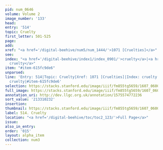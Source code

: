 ```yaml
---
pid: num_0646
volume: Volume 2
image_number: '133'
head:
entry: '514'
topic: Cruelty
first_letter: 501-525
page:
add:
xref: "<a href='/digital-beehive/num5/num_1444/'>1071 [Cruelties]</a>"
see:
index: "<a href='/digital-beehive/index1/index_0901/'>cruelty</a>|<a href='/digital-beehive/index4/index_2825/'>papists
  cruelty</a>"
item: "#item-615fc9de6"
unparsed:
line: 'Entry: 514|Topic: Cruelty|Xref: 1071 [Cruelties]|Index: cruelty|Index: papists
  cruelty|#item-615fc9de6'
selection: https://stacks.stanford.edu/image/iiif/fm855tg5659/1607_0600/304,232,2964,731/full/0/default.jpg
full_image: https://stacks.stanford.edu/image/iiif/fm855tg5659/1607_0600/full/full/0/default.jpg
annotation_uri: http://dev.llgc.org.uk/annotation/1575574772236
sort_value: '213310232'
insertion:
thumbnail: https://stacks.stanford.edu/image/iiif/fm855tg5659/1607_0600/304,232,600,180/250,/0/default.jpg
label: 514. Cruelty
location: "<a href='/digital-beehive/toc/toc2_123/'>Full Page</a>"
issue:
also_in_entry:
order: '015'
layout: alpha_item
collection: num3
---
```


